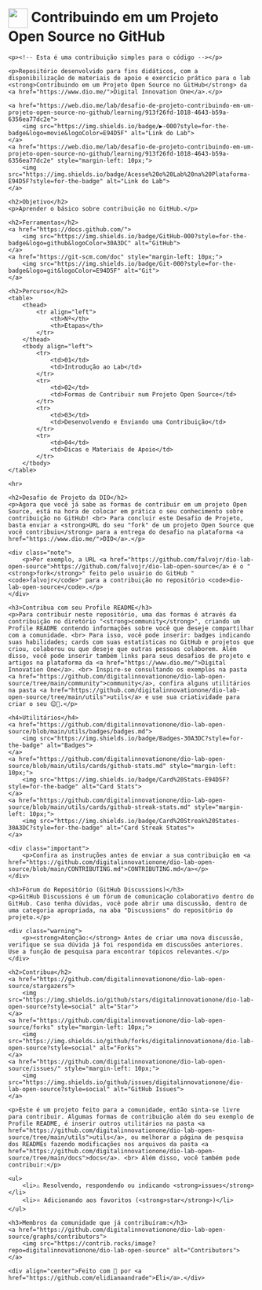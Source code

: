 <!DOCTYPE html>
<html lang="pt-br">

<head>
    <meta charset="UTF-8">
    <meta name="viewport" content="width=device-width, initial-scale=1.0">
    <title>Contribuindo em um Projeto Open Source no GitHub</title>
</head>

<body>
    <h1>
        <a href="https://www.dio.me/">
            <img align="center" width="40px" src="https://hermes.digitalinnovation.one/assets/diome/logo-minimized.png"></a>
        <span> Contribuindo em um Projeto Open Source no GitHub</span>
    </h1>

    <p><!-- Esta é uma contribuição simples para o código --></p>

    <p>Repositório desenvolvido para fins didáticos, com a disponibilização de materiais de apoio e exercício prático para o lab <strong>Contribuindo em um Projeto Open Source no GitHub</strong> da <a href="https://www.dio.me/">Digital Innovation One</a>.</p>

    <a href="https://web.dio.me/lab/desafio-de-projeto-contribuindo-em-um-projeto-open-source-no-github/learning/913f26fd-1018-4643-b59a-6356ea77dc2e">
        <img src="https://img.shields.io/badge/▶-000?style=for-the-badge&logo=movie&logoColor=E94D5F" alt="Link do Lab">
    </a>
    <a href="https://web.dio.me/lab/desafio-de-projeto-contribuindo-em-um-projeto-open-source-no-github/learning/913f26fd-1018-4643-b59a-6356ea77dc2e" style="margin-left: 10px;">
        <img src="https://img.shields.io/badge/Acesse%20o%20Lab%20na%20Plataforma-E94D5F?style=for-the-badge" alt="Link do Lab">
    </a>

    <h2>Objetivo</h2>
    <p>Aprender o básico sobre contribuição no GitHub.</p>

    <h2>Ferramentas</h2>
    <a href="https://docs.github.com/">
        <img src="https://img.shields.io/badge/GitHub-000?style=for-the-badge&logo=github&logoColor=30A3DC" alt="GitHub">
    </a>
    <a href="https://git-scm.com/doc" style="margin-left: 10px;">
        <img src="https://img.shields.io/badge/Git-000?style=for-the-badge&logo=git&logoColor=E94D5F" alt="Git">
    </a>

    <h2>Percurso</h2>
    <table>
        <thead>
            <tr align="left">
                <th>Nº</th>
                <th>Etapas</th>
            </tr>
        </thead>
        <tbody align="left">
            <tr>
                <td>01</td>
                <td>Introdução ao Lab</td>
            </tr>
            <tr>
                <td>02</td>
                <td>Formas de Contribuir num Projeto Open Source</td>
            </tr>
            <tr>
                <td>03</td>
                <td>Desenvolvendo e Enviando uma Contribuição</td>
            </tr>
            <tr>
                <td>04</td>
                <td>Dicas e Materiais de Apoio</td>
            </tr>
        </tbody>
    </table>

    <hr>

    <h2>Desafio de Projeto da DIO</h2>
    <p>Agora que você já sabe as formas de contribuir em um projeto Open Source, está na hora de colocar em prática o seu conhecimento sobre contribuição no GitHub! <br> Para concluir este Desafio de Projeto, basta enviar a <strong>URL do seu "fork" de um projeto Open Source que você contribuiu</strong> para a entrega do desafio na plataforma <a href="https://www.dio.me/">DIO</a>.</p>

    <div class="note">
        <p>Por exemplo, a URL <a href="https://github.com/falvojr/dio-lab-open-source">https://github.com/falvojr/dio-lab-open-source</a> é o "<strong>fork</strong>" feito pelo usuário do GitHub "<code>falvojr</code>" para a contribuição no repositório <code>dio-lab-open-source</code>.</p>
    </div>

    <h3>Contribua com seu Profile README</h3>
    <p>Para contribuir neste repositório, uma das formas é através da contribuição no diretório "<strong>community</strong>", criando um Profile README contendo informações sobre você que deseje compartilhar com a comunidade. <br> Para isso, você pode inserir: badges indicando suas habilidades; cards com suas estatísticas no GitHub e projetos que criou, colaborou ou que deseje que outras pessoas colaborem. Além disso, você pode inserir também links para seus desafios de projeto e artigos na plataforma da <a href="https://www.dio.me/">Digital Innovation One</a>. <br> Inspire-se consultando os exemplos na pasta <a href="https://github.com/digitalinnovationone/dio-lab-open-source/tree/main/community">community</a>, confira alguns utilitários na pasta <a href="https://github.com/digitalinnovationone/dio-lab-open-source/tree/main/utils">utils</a> e use sua criatividade para criar o seu 😊💙.</p>

    <h4>Utilitários</h4>
    <a href="https://github.com/digitalinnovationone/dio-lab-open-source/blob/main/utils/badges/badges.md">
        <img src="https://img.shields.io/badge/Badges-30A3DC?style=for-the-badge" alt="Badges">
    </a>
    <a href="https://github.com/digitalinnovationone/dio-lab-open-source/blob/main/utils/cards/github-stats.md" style="margin-left: 10px;">
        <img src="https://img.shields.io/badge/Card%20Stats-E94D5F?style=for-the-badge" alt="Card Stats">
    </a>
    <a href="https://github.com/digitalinnovationone/dio-lab-open-source/blob/main/utils/cards/github-streak-stats.md" style="margin-left: 10px;">
        <img src="https://img.shields.io/badge/Card%20Streak%20States-30A3DC?style=for-the-badge" alt="Card Streak States">
    </a>

    <div class="important">
        <p>Confira as instruções antes de enviar a sua contribuição em <a href="https://github.com/digitalinnovationone/dio-lab-open-source/blob/main/CONTRIBUTING.md">CONTRIBUTING.md</a></p>
    </div>

    <h3>Fórum do Repositório (GitHub Discussions)</h3>
    <p>GitHub Discussions é um fórum de comunicação colaborativo dentro do GitHub. Caso tenha dúvidas, você pode abrir uma discussão, dentro de uma categoria apropriada, na aba "Discussions" do repositório do projeto.</p>

    <div class="warning">
        <p><strong>Atenção:</strong> Antes de criar uma nova discussão, verifique se sua dúvida já foi respondida em discussões anteriores. Use a função de pesquisa para encontrar tópicos relevantes.</p>
    </div>

    <h2>Contribua</h2>
    <a href="https://github.com/digitalinnovationone/dio-lab-open-source/stargazers">
        <img src="https://img.shields.io/github/stars/digitalinnovationone/dio-lab-open-source?style=social" alt="Star">
    </a>
    <a href="https://github.com/digitalinnovationone/dio-lab-open-source/forks" style="margin-left: 10px;">
        <img src="https://img.shields.io/github/forks/digitalinnovationone/dio-lab-open-source?style=social" alt="Forks">
    </a>
    <a href="https://github.com/digitalinnovationone/dio-lab-open-source/issues/" style="margin-left: 10px;">
        <img src="https://img.shields.io/github/issues/digitalinnovationone/dio-lab-open-source?style=social" alt="GitHub Issues">
    </a>

    <p>Este é um projeto feito para a comunidade, então sinta-se livre para contribuir. Algumas formas de contribuição além do seu exemplo de Profile README, é inserir outros utilitários na pasta <a href="https://github.com/digitalinnovationone/dio-lab-open-source/tree/main/utils">utils</a>, ou melhorar a página de pesquisa dos READMEs fazendo modificações nos arquivos da pasta <a href="https://github.com/digitalinnovationone/dio-lab-open-source/tree/main/docs">docs</a>. <br> Além disso, você também pode contribuir:</p>

    <ul>
        <li>⚠️ Resolvendo, respondendo ou indicando <strong>issues</strong></li>
        <li>⭐ Adicionando aos favoritos (<strong>star</strong>)</li>
    </ul>

    <h3>Membros da comunidade que já contribuíram:</h3>
    <a href="https://github.com/digitalinnovationone/dio-lab-open-source/graphs/contributors">
        <img src="https://contrib.rocks/image?repo=digitalinnovationone/dio-lab-open-source" alt="Contributors">
    </a>

    <div align="center">Feito com 💙 por <a href="https://github.com/elidianaandrade">Eli</a>.</div>

</body>

</html>

